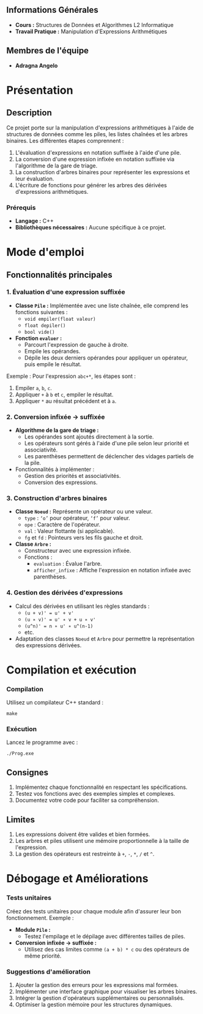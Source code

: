 ## Informations Générales
- **Cours :** Structures de Données et Algorithmes L2 Informatique
- **Travail Pratique :** Manipulation d'Expressions Arithmétiques

## Membres de l'équipe
- **Adragna Angelo**

# Présentation

## Description
Ce projet porte sur la manipulation d'expressions arithmétiques à l'aide de structures de données comme les piles, les listes chaînées et les arbres binaires. Les différentes étapes comprennent :
1. L'évaluation d'expressions en notation suffixée à l'aide d'une pile.
2. La conversion d'une expression infixée en notation suffixée via l'algorithme de la gare de triage.
3. La construction d'arbres binaires pour représenter les expressions et leur évaluation.
4. L'écriture de fonctions pour générer les arbres des dérivées d'expressions arithmétiques.

### Prérequis
- **Langage :** C++
- **Bibliothèques nécessaires :** Aucune spécifique à ce projet.
  
# Mode d'emploi

## Fonctionnalités principales

### 1. Évaluation d'une expression suffixée
- **Classe `Pile` :** Implémentée avec une liste chaînée, elle comprend les fonctions suivantes :
  - `void empiler(float valeur)`
  - `float depiler()`
  - `bool vide()`
- **Fonction `evaluer` :**
  - Parcourt l'expression de gauche à droite.
  - Empile les opérandes.
  - Dépile les deux derniers opérandes pour appliquer un opérateur, puis empile le résultat.

Exemple :
Pour l'expression `abc+*`, les étapes sont :
1. Empiler `a`, `b`, `c`.
2. Appliquer `+` à `b` et `c`, empiler le résultat.
3. Appliquer `*` au résultat précédent et à `a`.

### 2. Conversion infixée → suffixée
- **Algorithme de la gare de triage :**
  - Les opérandes sont ajoutés directement à la sortie.
  - Les opérateurs sont gérés à l'aide d'une pile selon leur priorité et associativité.
  - Les parenthèses permettent de déclencher des vidages partiels de la pile.
- Fonctionnalités à implémenter :
  - Gestion des priorités et associativités.
  - Conversion des expressions.

### 3. Construction d'arbres binaires
- **Classe `Noeud` :** Représente un opérateur ou une valeur.
  - `type` : `‘o’` pour opérateur, `‘f’` pour valeur.
  - `ope` : Caractère de l'opérateur.
  - `val` : Valeur flottante (si applicable).
  - `fg` et `fd` : Pointeurs vers les fils gauche et droit.
- **Classe `Arbre` :**
  - Constructeur avec une expression infixée.
  - Fonctions :
    - `evaluation` : Évalue l'arbre.
    - `afficher_infixe` : Affiche l'expression en notation infixée avec parenthèses.

### 4. Gestion des dérivées d'expressions
- Calcul des dérivées en utilisant les règles standards :
  - `(u + v)' = u' + v'`
  - `(u ∗ v)' = u' ∗ v + u ∗ v'`
  - `(u^n)' = n ∗ u' ∗ u^(n-1)`
  - etc.
- Adaptation des classes `Noeud` et `Arbre` pour permettre la représentation des expressions dérivées.

# Compilation et exécution

### Compilation
Utilisez un compilateur C++ standard :
```
make
```

### Exécution
Lancez le programme avec :
```
./Prog.exe
```

## Consignes
1. Implémentez chaque fonctionnalité en respectant les spécifications.
2. Testez vos fonctions avec des exemples simples et complexes.
3. Documentez votre code pour faciliter sa compréhension.

## Limites
1. Les expressions doivent être valides et bien formées.
2. Les arbres et piles utilisent une mémoire proportionnelle à la taille de l'expression.
3. La gestion des opérateurs est restreinte à `+`, `-`, `*`, `/` et `^`.

# Débogage et Améliorations

### Tests unitaires
Créez des tests unitaires pour chaque module afin d'assurer leur bon fonctionnement. Exemple :
- **Module `Pile` :**
  - Testez l'empilage et le dépilage avec différentes tailles de piles.
- **Conversion infixée → suffixée :**
  - Utilisez des cas limites comme `(a + b) * c` ou des opérateurs de même priorité.

### Suggestions d'amélioration
1. Ajouter la gestion des erreurs pour les expressions mal formées.
2. Implémenter une interface graphique pour visualiser les arbres binaires.
3. Intégrer la gestion d'opérateurs supplémentaires ou personnalisés.
4. Optimiser la gestion mémoire pour les structures dynamiques.

